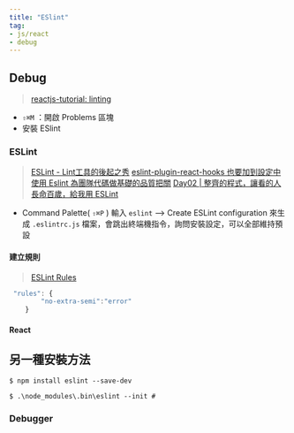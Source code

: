 ```yaml
---
title: "ESlint"
tag: 
- js/react
- debug
---
```

## Debug
> [reactjs-tutorial: linting](https://code.visualstudio.com/docs/nodejs/reactjs-tutorial#_linting)

- `⇧⌘M` ：開啟 Problems 區塊
- 安裝 ESlint

### ESLint
>[ESLint - Lint工具的後起之秀](https://eyesofkids.gitbooks.io/react-basic-zh-tw/content/day03_eslint/)
>[eslint-plugin-react-hooks 也要加到設定中](https://www.npmjs.com/package/eslint-plugin-react-hooks)
>[使用 Eslint 為團隊代碼做基礎的品質把關](https://dotblogs.com.tw/wasichris/2019/12/15/185845)
>[Day02 | 整齊的程式，讓看的人長命百歲，給我用 ESLint](https://ithelp.ithome.com.tw/articles/10215259)
- Command Palette( `⇧⌘P` ) 輸入 `eslint` --> Create ESLint configuration 來生成 `.eslintrc.js` 檔案，會跳出終端機指令，詢問安裝設定，可以全部維持預設

#### 建立規則
>[ESLint Rules](https://eslint.org/docs/rules/)

```js
 "rules": {
        "no-extra-semi":"error"
    }
```
#### React
## 另一種安裝方法
```shell
$ npm install eslint --save-dev
```
```shell
$ .\node_modules\.bin\eslint --init #
```
### Debugger
>